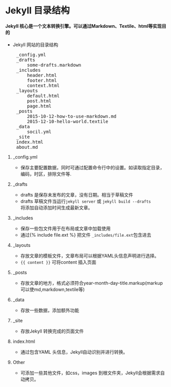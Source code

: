 # Jekyll 目录结构

#### Jekyll 核心是一个文本转换引擎。可以通过Markdown、Textile、html等实现目的

- Jekyll 网站的目录结构

<pre>
	_config.yml
	_drafts
		some-drafts.markdown
	_includes
		header.html
		footer.html
		context.html
	_layouts
		default.html
		post.html
		page.html
	_posts
		2015-10-12-how-to-use-markdown.md
		2015-12-10-hello-world.textile
	_data
		socil.yml
	_site
	index.html
	about.md
</pre>

1. _config.yml
	- 保存主要配置数据，同时可通过配置命令行中的设置。如读取指定目录，编码，时区，排除文件等.

2. _drafts
	- drafts 是保存未发布的文章，没有日期。相当于草稿文件
	- drafts 草稿文件当运行`jekyll server` 或 `jekyll build --drafts`  
		将添加自动添加时间生成最新文章。

3. _includes
	- 保存一些包文件用于在布局或文章中加载使用
	- 通过{% include file.ext %} 把文件 `_includes/file.ext`包含进去

4. _layouts
	- 存放文章的模板文件，文章布局可以根据YAML头信息声明进行选择。
	- `{{ content }}` 可将content 插入页面

5. _posts
	- 存放文章的地方，格式必须符合year-month-day-title.markup(markup 可以使md,markdown,textile等)
	
6. _data
	- 存放一些数据，添加额外功能

7. _site
	- 存放Jekyll 转换完成的页面文件

8. index.html
	- 通过包含YAML 头信息，Jekyll自动识别并进行转换。

9. Other
	- 可添加一些其他文件，如css，images 到根文件夹，Jekyll会根据需求自动拷贝。
